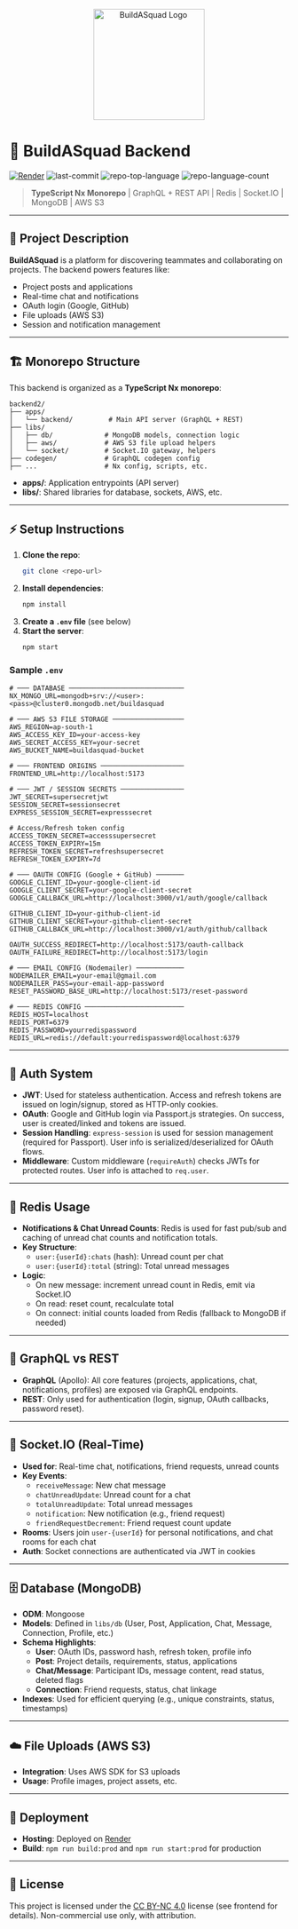 <p align="center">
  <img src="https://build-a-squad.s3.ap-south-1.amazonaws.com/buildasquad_logo.png" alt="BuildASquad Logo" height="200"/>
</p>

# 🚀 BuildASquad Backend

[![Render](https://img.shields.io/badge/deployed%20on-Render-000?logo=render)](https://buildasqaud-backend.onrender.com/)
<img src="https://img.shields.io/github/last-commit/SachiPatankar/buildasquad-backend?style=default&logo=git&logoColor=white&color=ff781a" alt="last-commit">
<img src="https://img.shields.io/github/languages/top/SachiPatankar/buildasquad-backend?style=default&color=ff781a" alt="repo-top-language">
<img src="https://img.shields.io/github/languages/count/SachiPatankar/buildasquad-backend?style=default&color=ff781a" alt="repo-language-count">

> **TypeScript Nx Monorepo** | GraphQL + REST API | Redis | Socket.IO | MongoDB | AWS S3

---

## 📍 Project Description

**BuildASquad** is a platform for discovering teammates and collaborating on projects. The backend powers features like:

- Project posts and applications
- Real-time chat and notifications
- OAuth login (Google, GitHub)
- File uploads (AWS S3)
- Session and notification management

---

## 🏗️ Monorepo Structure

This backend is organized as a **TypeScript Nx monorepo**:

```
backend2/
├── apps/
│   └── backend/         # Main API server (GraphQL + REST)
├── libs/
│   ├── db/             # MongoDB models, connection logic
│   ├── aws/            # AWS S3 file upload helpers
│   └── socket/         # Socket.IO gateway, helpers
├── codegen/            # GraphQL codegen config
├── ...                 # Nx config, scripts, etc.
```

- **apps/**: Application entrypoints (API server)
- **libs/**: Shared libraries for database, sockets, AWS, etc.

---

## ⚡ Setup Instructions

1. **Clone the repo**:
   ```bash
   git clone <repo-url>
   ```
2. **Install dependencies**:
   ```bash
   npm install
   ```
3. **Create a `.env` file** (see below)
4. **Start the server**:
   ```bash
   npm start
   ```

### Sample `.env`

```
# ─── DATABASE ─────────────────────────────
NX_MONGO_URL=mongodb+srv://<user>:<pass>@cluster0.mongodb.net/buildasquad

# ─── AWS S3 FILE STORAGE ──────────────────
AWS_REGION=ap-south-1
AWS_ACCESS_KEY_ID=your-access-key
AWS_SECRET_ACCESS_KEY=your-secret
AWS_BUCKET_NAME=buildasquad-bucket

# ─── FRONTEND ORIGINS ─────────────────────
FRONTEND_URL=http://localhost:5173

# ─── JWT / SESSION SECRETS ────────────────
JWT_SECRET=supersecretjwt
SESSION_SECRET=sessionsecret
EXPRESS_SESSION_SECRET=expresssecret

# Access/Refresh token config
ACCESS_TOKEN_SECRET=accesssupersecret
ACCESS_TOKEN_EXPIRY=15m
REFRESH_TOKEN_SECRET=refreshsupersecret
REFRESH_TOKEN_EXPIRY=7d

# ─── OAUTH CONFIG (Google + GitHub) ───────
GOOGLE_CLIENT_ID=your-google-client-id
GOOGLE_CLIENT_SECRET=your-google-client-secret
GOOGLE_CALLBACK_URL=http://localhost:3000/v1/auth/google/callback

GITHUB_CLIENT_ID=your-github-client-id
GITHUB_CLIENT_SECRET=your-github-client-secret
GITHUB_CALLBACK_URL=http://localhost:3000/v1/auth/github/callback

OAUTH_SUCCESS_REDIRECT=http://localhost:5173/oauth-callback
OAUTH_FAILURE_REDIRECT=http://localhost:5173/login

# ─── EMAIL CONFIG (Nodemailer) ────────────
NODEMAILER_EMAIL=your-email@gmail.com
NODEMAILER_PASS=your-email-app-password
RESET_PASSWORD_BASE_URL=http://localhost:5173/reset-password

# ─── REDIS CONFIG ─────────────────────────
REDIS_HOST=localhost
REDIS_PORT=6379
REDIS_PASSWORD=yourredispassword
REDIS_URL=redis://default:yourredispassword@localhost:6379

```

---

## 🔐 Auth System

- **JWT**: Used for stateless authentication. Access and refresh tokens are issued on login/signup, stored as HTTP-only cookies.
- **OAuth**: Google and GitHub login via Passport.js strategies. On success, user is created/linked and tokens are issued.
- **Session Handling**: `express-session` is used for session management (required for Passport). User info is serialized/deserialized for OAuth flows.
- **Middleware**: Custom middleware (`requireAuth`) checks JWTs for protected routes. User info is attached to `req.user`.

---

## 📨 Redis Usage

- **Notifications & Chat Unread Counts**: Redis is used for fast pub/sub and caching of unread chat counts and notification totals.
- **Key Structure**:
  - `user:{userId}:chats` (hash): Unread count per chat
  - `user:{userId}:total` (string): Total unread messages
- **Logic**:
  - On new message: increment unread count in Redis, emit via Socket.IO
  - On read: reset count, recalculate total
  - On connect: initial counts loaded from Redis (fallback to MongoDB if needed)

---

## 📡 GraphQL vs REST

- **GraphQL** (Apollo): All core features (projects, applications, chat, notifications, profiles) are exposed via GraphQL endpoints.
- **REST**: Only used for authentication (login, signup, OAuth callbacks, password reset).

---

## 🔌 Socket.IO (Real-Time)

- **Used for**: Real-time chat, notifications, friend requests, unread counts
- **Key Events**:
  - `receiveMessage`: New chat message
  - `chatUnreadUpdate`: Unread count for a chat
  - `totalUnreadUpdate`: Total unread messages
  - `notification`: New notification (e.g., friend request)
  - `friendRequestDecrement`: Friend request count update
- **Rooms**: Users join `user-{userId}` for personal notifications, and chat rooms for each chat
- **Auth**: Socket connections are authenticated via JWT in cookies

---

## 🗄️ Database (MongoDB)

- **ODM**: Mongoose
- **Models**: Defined in `libs/db` (User, Post, Application, Chat, Message, Connection, Profile, etc.)
- **Schema Highlights**:
  - **User**: OAuth IDs, password hash, refresh token, profile info
  - **Post**: Project details, requirements, status, applications
  - **Chat/Message**: Participant IDs, message content, read status, deleted flags
  - **Connection**: Friend requests, status, chat linkage
- **Indexes**: Used for efficient querying (e.g., unique constraints, status, timestamps)

---

## ☁️ File Uploads (AWS S3)

- **Integration**: Uses AWS SDK for S3 uploads
- **Usage**: Profile images, project assets, etc.

---

## 🚀 Deployment

- **Hosting**: Deployed on [Render](https://buildasqaud-backend.onrender.com/)
- **Build**: `npm run build:prod` and `npm run start:prod` for production

---

## 📄 License

This project is licensed under the [CC BY-NC 4.0](https://creativecommons.org/licenses/by-nc/4.0/) license (see frontend for details). Non-commercial use only, with attribution.
